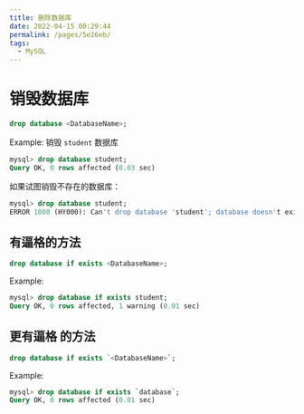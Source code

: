 ```yaml
---
title: 删除数据库
date: 2022-04-15 00:29:44
permalink: /pages/5e26eb/
tags:
  - MySQL
---
```

# 销毁数据库

```sql
drop database <DatabaseName>;
```



Example: 销毁 `student` 数据库

```sql
mysql> drop database student;
Query OK, 0 rows affected (0.03 sec)
```



如果试图销毁不存在的数据库：

```sql
mysql> drop database student;
ERROR 1008 (HY000): Can't drop database 'student'; database doesn't exist
```



## 有逼格的方法

```sql
drop database if exists <DatabaseName>;
```

Example:

```sql
mysql> drop database if exists student;
Query OK, 0 rows affected, 1 warning (0.01 sec)
```



## 更有逼格 的方法

```sql
drop database if exists `<DatabaseName>`;
```

Example:

```sql
mysql> drop database if exists `database`;
Query OK, 0 rows affected (0.01 sec)
```

